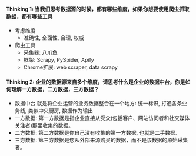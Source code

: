 #### Thinking 1: 当我们思考数据源的时候，都有哪些维度，如果你想要使用爬虫抓取数据，都有哪些工具
- 考虑维度
    - 准确性, 全面性, 合理, 权威
- 爬虫工具 
    - 采集器: 八爪鱼
    - 框架: Scrapy, PySpider, Apify
    - Chrome扩展: web scraper, data scrapy
 


#### Thinking 2: 企业的数据源来自多个维度，请思考什么是企业的数据中台，你是如何理解一方数据，二方数据，三方数据？
-  数据中台 就是将企业运营的业务数据整合在一个地方: 统一标识, 打通各条业务线, 类似中央厨房, 数据作为输出
- 一方数据: 第一方数据是指企业直接从受众(包括客户、网站访问者和社交媒体关注者)那里收集的数据。
- 二方数据: 第二方数据是你自己没有收集的第一方数据, 也就是二手数据.
- 三方数据: 第三方数据是您从外部来源购买的数据，而不是该数据的原始采集者。

